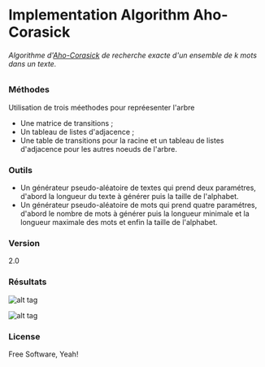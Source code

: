 # Implementation Algorithm Aho-Corasick

###### Algorithme d'[Aho-Corasick]  de recherche exacte d'un ensemble de k mots dans un texte.

### Méthodes

Utilisation de trois méethodes pour repréesenter l'arbre
 - Une matrice de transitions ;
 - Un tableau de listes d'adjacence ;
 - Une table de transitions pour la racine et un tableau de listes d'adjacence
pour les autres noeuds de l'arbre.


### Outils

 - Un générateur pseudo-aléatoire de textes qui prend deux paramétres, d'abord la longueur du texte à générer puis la taille de l'alphabet. 
 - Un générateur pseudo-aléatoire de mots qui prend quatre paramétres, d'abord le nombre de mots à générer puis la longueur minimale et la longueur maximale des mots et enfin la taille de l'alphabet.

### Version 

2.0

### Résultats

![alt tag](https://cloud.githubusercontent.com/assets/11443851/7012049/8861ef8c-dcae-11e4-8509-c26fbbc5c3d4.png)

![alt tag](https://cloud.githubusercontent.com/assets/11443851/7012050/88633c20-dcae-11e4-9dda-9178d300ff68.png)


### License

Free Software, Yeah!

[Aho-Corasick]:http://fr.wikipedia.org/wiki/Algorithme_d%27Aho-Corasick

